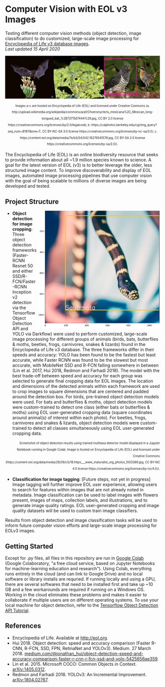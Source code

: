 # Computer Vision with EOL v3 Images 
Testing different computer vision methods (object detection, image classification) to do customized, large-scale image processing for [Encyclopedia of Life v3 database images](https://eol.org/pages/2913056/media).   
*Last updated 15 April 2020*

<p align="center">
<a href="url"><img src="https://github.com/aubricot/computer_vision_with_eol_images/blob/master/object_detection_for_image_cropping/images/banner.jpg" align="middle" width="900" ></a></p>   

<p align="center">
<sub><sup>Images a-c are hosted on Encyclopedia of Life (EOL) and licensed under Creative Commons (a. http://upload.wikimedia.org/wikipedia/commons/a/af/Choeronycteris_mexicana%2C_Mexican_long-tongued_bat_%287371567444%29.jpg, CC BY 2.0 license https://creativecommons.org/licenses/by/2.0/legalcode, b. https://calphotos.berkeley.edu/cgi/img_query?seq_num=81811&one=T, CC BY-NC-SA 3.0 license https://creativecommons.org/licenses/by-nc-sa/3.0/, c. https://content.eol.org/data/media/7e/b3/54/542.16276541578.jpg, CC BY-SA 2.0 license https://creativecommons.org/licenses/by-sa/2.0/).</sup></sub>

The Encyclopedia of Life (EOL) is an online biodiversity resource that seeks to provide information about all ~1.9 million species known to science. A goal for the latest version of EOL (v3) is to better leverage the older, less structured image content. To improve discoverability and display of EOL images, automated image processing pipelines that use computer vision with the goal of being scalable to millions of diverse images are being developed and tested.   

## Project Structure
<p align="center">
<a href="url"><img src="https://github.com/aubricot/computer_vision_with_eol_images/blob/master/object_detection_for_image_cropping/images/3093378.jpg" align="right" width="400" ></a></p> 

* **Object detection for image cropping**: Three object detection frameworks (Faster-RCNN Resnet 50 and either SSD/R-FCN/Faster-RCNN Inception v2 detection via the Tensorflow Object Detection API and YOLO via Darkflow) were used to perform customized, large-scale image processing for different groups of animals (birds, bats, butterflies & moths, beetles, frogs, carnivores, snakes & lizards) found in the Encyclopedia of Life v3 database. The three frameworks differ in their speeds and accuracy: YOLO has been found to be the fastest but least accurate, while Faster RCNN was found to be the slowest but most accurate, with MobileNet SSD and R-FCN falling somewhere in between (Lin et al. 2017, Hui 2018, Redmon and Farhadi 2018). The model with the best trade-off between speed and accuracy for each group was selected to generate final cropping data for EOL images. The location and dimensions of the detected animals within each framework are used to crop images to square dimensions that are centered and padded around the detection box. For birds, pre-trained object detection models were used. For bats and butterflies & moths, object detection models were custom-trained to detect one class (either bats or butterflies & moths) using EOL user-generated cropping data (square coordinates around animal(s) of interest within each photo). For beetles, frogs, carnivores and snakes & lizards, object detection models were custom-trained to detect all classes simultaneously using EOL user-generated cropping data.  

<p align="right"> 
<sub><sup> Screenshot of object detection results using trained multitaxa detector model displayed in a Jupyter Notebook running in Google Colab. Image is hosted on Encyclopedia of Life (EOL) and licensed under Creative Commons (https://content.eol.org/data/media/28/09/c5/18.https___www_inaturalist_org_photos_1003389.jpg, CC BY-NC 4.0 license https://creativecommons.org/licenses/by-nc/4.0/).</sup></sub></p>  

* **Classification for image tagging**: [Future steps, not yet in progress] Image tagging will further improve EOL user experience, allowing users to search for features within images that are not already noted in metadata. Image classification can be used to label images with flowers present, images of maps, collection labels, and illustrations, and to generate image quality ratings. EOL user-generated cropping and image quality datasets will be used to custom train image classifiers. 

Results from object detection and image classification tasks will be used to inform future computer vision efforts and large-scale image processing for EOLv3 images. 

## Getting Started  
Except for .py files, all files in this repository are run in [Google Colab](https://research.google.com/colaboratory/faq.html) (Google Colaboratory, "a free cloud service, based on Jupyter Notebooks for machine-learning education and research"). Using Colab, everything runs entirely in the cloud (and can link to Google Drive) and no local software or library installs are requried. If running locally and using a GPU, there are several softwares that need to be installed first and take up ~10 GB and a few workarounds are required if running on a Windows OS. Working in the cloud eliminates these problems and makes it easier to collaborate if multiple users are on different operating systems. To use your local machine for object detection, refer to the [Tensorflow Object Detection API Tutorial](https://github.com/tensorflow/models/blob/master/research/object_detection/object_detection_tutorial.ipynb).

## References
* Encyclopedia of Life. Available at http://eol.org. 
* Hui 2018. Object detection: speed and accuracy comparison (Faster R-CNN, R-FCN, SSD, 
FPN, RetinaNet and YOLOv3). Medium. 27 March 2018. [medium.com/@jonathan_hui/object-detection-speed-and-accuracy-comparison-faster-r-cnn-r-fcn-ssd-and-yolo-5425656ae359](medium.com/@jonathan_hui/object-detection-speed-and-accuracy-comparison-faster-r-cnn-r-fcn-ssd-and-yolo-5425656ae359).   
* Lin et al. 2015. Microsoft COCO: Common Objects in Context. [arXiv:1405.0312](https://arxiv.org/pdf/1405.0312.pdf).   
* Redmon and Farhadi 2018. YOLOv3: An Incremental Improvement. [arXiv:1804.02767](https://arxiv.org/pdf/1804.02767.pdf).    
